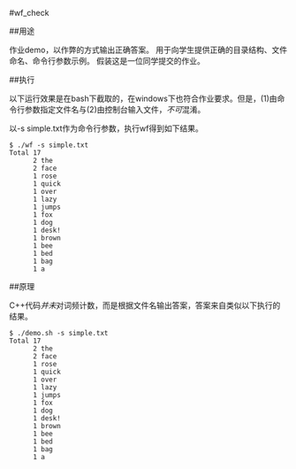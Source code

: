#wf_check

##用途

作业demo，以作弊的方式输出正确答案。
用于向学生提供正确的目录结构、文件命名、命令行参数示例。
假装这是一位同学提交的作业。

##执行

以下运行效果是在bash下截取的，在windows下也符合作业要求。但是，(1)由命令行参数指定文件名与(2)由控制台输入文件，*不可*混淆。

以-s simple.txt作为命令行参数，执行wf得到如下结果。

```
$ ./wf -s simple.txt
Total 17
      2 the
      2 face
      1 rose
      1 quick
      1 over
      1 lazy
      1 jumps
      1 fox
      1 dog
      1 desk!
      1 brown
      1 bee
      1 bed
      1 bag
      1 a
```

##原理

C++代码*并未*对词频计数，而是根据文件名输出答案，答案来自类似以下执行的结果。

```
$ ./demo.sh -s simple.txt
Total 17
      2 the
      2 face
      1 rose
      1 quick
      1 over
      1 lazy
      1 jumps
      1 fox
      1 dog
      1 desk!
      1 brown
      1 bee
      1 bed
      1 bag
      1 a
```